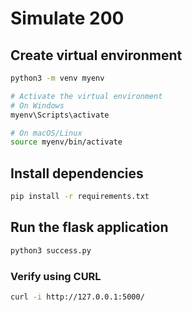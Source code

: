 # Simulate 200 

## Create virtual environment

```bash
python3 -m venv myenv

# Activate the virtual environment
# On Windows
myenv\Scripts\activate

# On macOS/Linux
source myenv/bin/activate
```

## Install dependencies

```bash
pip install -r requirements.txt
```

## Run the flask application

```bash
python3 success.py
```

### Verify using CURL

```bash
curl -i http://127.0.0.1:5000/
```